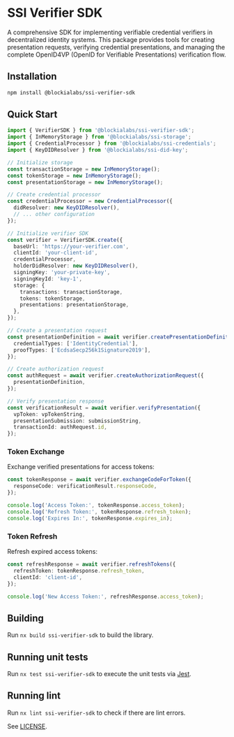 # SSI Verifier SDK

A comprehensive SDK for implementing verifiable credential verifiers in decentralized identity systems. This package provides tools for creating presentation requests, verifying credential presentations, and managing the complete OpenID4VP (OpenID for Verifiable Presentations) verification flow.

## Installation

```bash
npm install @blockialabs/ssi-verifier-sdk
```

## Quick Start

```typescript
import { VerifierSDK } from '@blockialabs/ssi-verifier-sdk';
import { InMemoryStorage } from '@blockialabs/ssi-storage';
import { CredentialProcessor } from '@blockialabs/ssi-credentials';
import { KeyDIDResolver } from '@blockialabs/ssi-did-key';

// Initialize storage
const transactionStorage = new InMemoryStorage();
const tokenStorage = new InMemoryStorage();
const presentationStorage = new InMemoryStorage();

// Create credential processor
const credentialProcessor = new CredentialProcessor({
  didResolver: new KeyDIDResolver(),
  // ... other configuration
});

// Initialize verifier SDK
const verifier = VerifierSDK.create({
  baseUrl: 'https://your-verifier.com',
  clientId: 'your-client-id',
  credentialProcessor,
  holderDidResolver: new KeyDIDResolver(),
  signingKey: 'your-private-key',
  signingKeyId: 'key-1',
  storage: {
    transactions: transactionStorage,
    tokens: tokenStorage,
    presentations: presentationStorage,
  },
});

// Create a presentation request
const presentationDefinition = await verifier.createPresentationDefinition({
  credentialTypes: ['IdentityCredential'],
  proofTypes: ['EcdsaSecp256k1Signature2019'],
});

// Create authorization request
const authRequest = await verifier.createAuthorizationRequest({
  presentationDefinition,
});

// Verify presentation response
const verificationResult = await verifier.verifyPresentation({
  vpToken: vpTokenString,
  presentationSubmission: submissionString,
  transactionId: authRequest.id,
});
```

### Token Exchange

Exchange verified presentations for access tokens:

```typescript
const tokenResponse = await verifier.exchangeCodeForToken({
  responseCode: verificationResult.responseCode,
});

console.log('Access Token:', tokenResponse.access_token);
console.log('Refresh Token:', tokenResponse.refresh_token);
console.log('Expires In:', tokenResponse.expires_in);
```

### Token Refresh

Refresh expired access tokens:

```typescript
const refreshResponse = await verifier.refreshTokens({
  refreshToken: tokenResponse.refresh_token,
  clientId: 'client-id',
});

console.log('New Access Token:', refreshResponse.access_token);
```

## Building

Run `nx build ssi-verifier-sdk` to build the library.

## Running unit tests

Run `nx test ssi-verifier-sdk` to execute the unit tests via [Jest](https://jestjs.io).

## Running lint

Run `nx lint ssi-verifier-sdk` to check if there are lint errors.

See [LICENSE](../../LICENSE).
